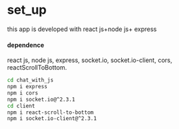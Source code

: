 <h1>set_up</h1>
this app is developed with react js+node js+ express
<h4>dependence</h4>
react js, node js, express, socket.io, socket.io-client, cors, reactScrollToBottom.

```bash
cd chat_with_js
npm i express
npm i cors
npm i socket.io@^2.3.1
cd client
npm i react-scroll-to-bottom
npm i socket.io-client@^2.3.1
```

